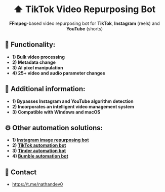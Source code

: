 <h1 align="center"> ⬆️ TikTok Video Repurposing Bot </h1>
<p align="center"><strong>FFmpeg</strong>-based video repurposing bot for <strong>TikTok</strong>, <strong>Instagram</strong> (reels) and <strong> YouTube</strong> (shorts) </p>
<h2 id="contact"> 👀 Functionality: </h2>

- **1) Bulk video processing**
- **2) Metadata change**
- **3) AI pixel manipulation**
- **4) 25+ video and audio parameter changes**

<h2 id="contact"> 📝 Additional information: </h2>

- **1) Bypasses Instagram and YouTube algorithm detection**
- **2) Incorporates an intelligent video management system**
- **3) Compatible with Windows and macOS**

<h2 id="contact"> ⚙️ Other automation solutions: </h2>

- **1) [Instagram image repurposing bot](https://github.com/nathandev0/Image-Repurposing-Bot)**
- **2) [TikTok automation bot](https://github.com/nathandev0/Tiktok_Automation_Bot)**
- **3) [Tinder automation bot](https://github.com/nathandev0/Tinder_Automation_Bot)**
- **4) [Bumble automation bot](https://github.com/nathandev0/Bumble_Automation_Bot)**

<h2 id="contact"> 💬 Contact</h2>

- https://t.me/nathandev0
